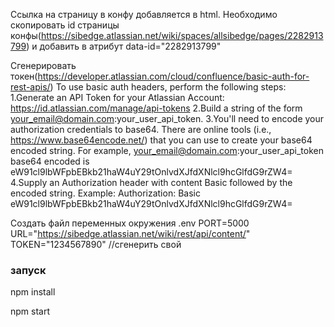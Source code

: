 Ссылка на страницу в конфу добавляется в html. Необходимо скопировать id страницы конфы(https://sibedge.atlassian.net/wiki/spaces/allsibedge/pages/2282913799) и добавить в атрибут data-id="2282913799"

Сгенерировать токен(https://developer.atlassian.com/cloud/confluence/basic-auth-for-rest-apis/)
To use basic auth headers, perform the following steps:
1.Generate an API Token for your Atlassian Account: https://id.atlassian.com/manage/api-tokens
2.Build a string of the form your_email@domain.com:your_user_api_token.
3.You'll need to encode your authorization credentials to base64. There are online tools (i.e., https://www.base64encode.net/) that you can use to create your base64 encoded string. For example, your_email@domain.com:your_user_api_token base64 encoded is eW91cl9lbWFpbEBkb21haW4uY29tOnlvdXJfdXNlcl9hcGlfdG9rZW4=
4.Supply an Authorization header with content Basic followed by the encoded string. Example: Authorization: Basic eW91cl9lbWFpbEBkb21haW4uY29tOnlvdXJfdXNlcl9hcGlfdG9rZW4=

Создать файл переменных окружения .env
PORT=5000
URL="https://sibedge.atlassian.net/wiki/rest/api/content/"
TOKEN="1234567890" //сгенерить свой

### запуск

npm install

npm start
